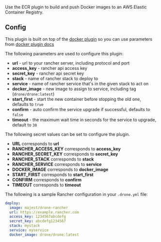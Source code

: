 Use the ECR plugin to build and push Docker images to an AWS Elastic Container Registry.

## Config
This plugin is built on top of the [docker plugin](https://github.com/drone-plugins/drone-docker)
so you can use parameters from [docker plugin docs](https://github.com/drone-plugins/drone-docker/blob/HEAD/DOCS.md)

The following parameters are used to configure this plugin:

* **url** - url to your rancher server, including protocol and port
* **access_key** - rancher api access key
* **secret_key** - rancher api secret key
* **stack** - name of rancher stack to deploy to
* **service** - name of rancher service that's in the given stack to act on
* **docker_image** - new image to assign to service, including tag (`drone/drone:latest`)
* **start_first** - start the new container before stopping the old one, defaults to `true`
* **confirm** - auto confirm the service upgrade if successful, defaults to `false`
* **timeout** - the maximum wait time in seconds for the service to upgrade, default to `30`

The following secret values can be set to configure the plugin.

* **URL** corresponds to **url**
* **RANCHER_ACCESS_KEY** corresponds to **access_key**
* **RANCHER_SECRET_KEY** corresponds to **secret_key**
* **RANCHER_STACK** corresponds to **stack**
* **RANCHER_SERVICE** corresponds to **service**
* **DOCKER_IMAGE** corresponds to **docker_image**
* **START_FIRST** corresponds to **start_first**
* **CONFIRM** corresponds to **confirm**
* **TIMEOUT** corresponds to **timeout**


The following is a sample Rancher configuration in your `.drone.yml` file:

```yaml
deploy:
  image: majest/drone-rancher
  url: https://example.rancher.com
  access_key: 1234567abcdefg
  secret_key: abcdefg1234567
  stack: mystack
  service: myservice
  docker_image: drone/drone:latest
```
